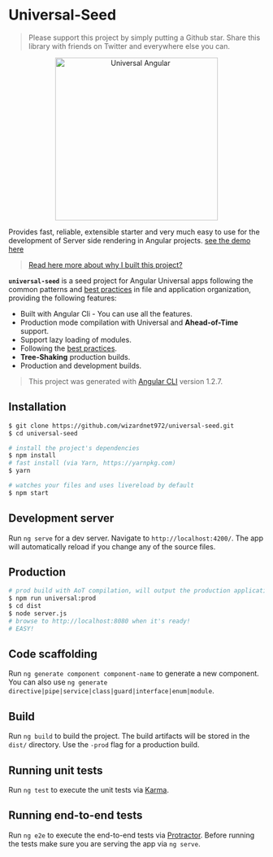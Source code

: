 # Universal-Seed
> Please support this project by simply putting a Github star. Share this library with friends on Twitter and everywhere else you can.

<p align="center">
  <img src="https://cloud.githubusercontent.com/assets/1016365/10639063/138338bc-7806-11e5-8057-d34c75f3cafc.png" alt="Universal Angular" height="320"/>
</p>

Provides fast, reliable, extensible starter and very much easy to use for the development of Server side rendering in Angular projects. [see the demo here](https://universal-seed.herokuapp.com/)

> [Read here more about why I built this project?](https://medium.com/@wizardnet972/angular4-with-universal-seed-a477237a1995)

**`universal-seed`** is a seed project for Angular Universal apps following the common patterns and [best practices](https://angular.io/styleguide) in file and application organization, providing the following features:

- Built with Angular Cli - You can use all the features.
- Production mode compilation with Universal and **Ahead-of-Time** support.
- Support lazy loading of modules.
- Following the [best practices](https://angular.io/styleguide).
- **Tree-Shaking** production builds.
- Production and development builds.


> This project was generated with [Angular CLI](https://github.com/angular/angular-cli) version 1.2.7.

## Installation

```bash
$ git clone https://github.com/wizardnet972/universal-seed.git
$ cd universal-seed

# install the project's dependencies
$ npm install
# fast install (via Yarn, https://yarnpkg.com)
$ yarn

# watches your files and uses livereload by default
$ npm start
```

## Development server

Run `ng serve` for a dev server. Navigate to `http://localhost:4200/`. The app will automatically reload if you change any of the source files.

## Production


```bash
# prod build with AoT compilation, will output the production application in `dist`
$ npm run universal:prod 
$ cd dist
$ node server.js 
# browse to http://localhost:8080 when it's ready!
# EASY! 
```

## Code scaffolding

Run `ng generate component component-name` to generate a new component. You can also use `ng generate directive|pipe|service|class|guard|interface|enum|module`.

## Build

Run `ng build` to build the project. The build artifacts will be stored in the `dist/` directory. Use the `-prod` flag for a production build.

## Running unit tests

Run `ng test` to execute the unit tests via [Karma](https://karma-runner.github.io).

## Running end-to-end tests

Run `ng e2e` to execute the end-to-end tests via [Protractor](http://www.protractortest.org/).
Before running the tests make sure you are serving the app via `ng serve`.

